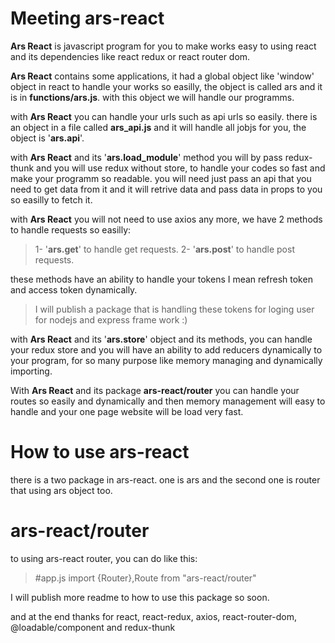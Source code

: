 # Meeting ars-react
**Ars React** is javascript program for you to make works easy to using react and its dependencies like react redux or react router dom.

**Ars React** contains some applications, it had a global object like 'window' object in react to handle your works so easilly, the object is called ars and it is in **functions/ars.js**. with this object we will handle our programms.

with **Ars React** you can handle your urls such as api urls so easily. there is an object in a file called **ars_api.js** and  it will handle all jobjs for you, the object is  '**ars.api**'.

with **Ars React** and its  '**ars.load_module**' method you will by pass redux-thunk and you will use redux without store, to handle your codes so fast and make your programm so readable. you will need just pass an api that you need to get data from it and it will retrive data and pass data in props to you so easilly to fetch it.


with **Ars React** you will not need to use axios any more, we have 2 methods to handle requests so easilly:
> 1- '**ars.get**' to handle get requests.
   2- '**ars.post**' to handle post requests.

these methods have an ability to handle your tokens I mean refresh token and access token dynamically.
>I will publish a package that is handling these tokens for loging user for nodejs and express frame work :)  

with **Ars React** and its  '**ars.store**'  object and its methods, you can handle your redux store and you will have an ability to add reducers dynamically to your program, for so many purpose like memory managing and dynamically importing.
 
With **Ars React** and its package **ars-react/router** you can handle your routes so easily and dynamically and then memory management will easy to handle and your one page website will be load very fast.

# How to use ars-react
there is a two package in ars-react. one is ars and the second one is router that using ars object too.

# ars-react/router
to using ars-react router, you can do like this:

> #app.js
    import {Router},Route from "ars-react/router"
    


I will publish more readme to how to use this package so soon.

and at the end thanks for react, react-redux, axios, react-router-dom, @loadable/component and redux-thunk
